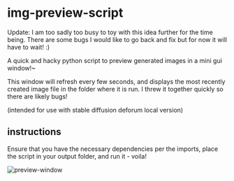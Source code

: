 # img-preview-script

Update: I am too sadly too busy to toy with this idea further for the time being. There are some bugs I would like to go back and fix but for now it will have to wait! :)

A quick and hacky python script to preview generated images in a mini gui window!~

This window will refresh every few seconds, and displays the most recently created image file
in the folder where it is run. I threw it together quickly so there are likely bugs!

(intended for use with stable diffusion deforum local version)

## instructions

Ensure that you have the necessary dependencies per the imports, place the script in your output folder, and run it - voila!

![preview-window](https://user-images.githubusercontent.com/71165873/193406511-6ba37326-e518-4908-ba76-6b768759d80f.png)
